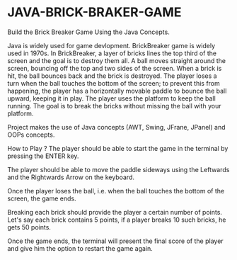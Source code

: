 # JAVA-BRICK-BRAKER-GAME
Build the Brick Breaker Game Using the Java Concepts.

Java is widely used for game devlopment.
BrickBreaker game is widely used in 1970s.
In BrickBreaker, a layer of bricks lines the top third of the screen and the goal is to destroy them all. 
A ball moves straight around the screen, bouncing off the top and two sides of the screen. When a brick is hit, the ball bounces back and the brick is destroyed. 
The player loses a turn when the ball touches the bottom of the screen; to prevent this from happening, the player has a horizontally movable paddle to bounce the ball upward, keeping it in play. 
The player uses the platform to keep the ball running. The goal is to break the bricks without missing the ball with your platform.


Project makes the use of Java concepts (AWT, Swing, JFrane, JPanel) and OOPs concepts.

How to Play ?
The player should be able to start the game in the terminal by pressing the ENTER key.

The player should be able to move the paddle sideways using the Leftwards and the Rightwards Arrow on the keyboard.

Once the player loses the ball, i.e. when the ball touches the bottom of the screen, the game ends.

Breaking each brick should provide the player a certain number of points. Let's say each brick contains 5 points, if a player breaks 10 such bricks, he gets 50 points.

Once the game ends, the terminal will present the final score of the player and give him the option to restart the game again.
